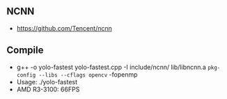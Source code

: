 ## NCNN 
* https://github.com/Tencent/ncnn
## Compile
* g++ -o yolo-fastest yolo-fastest.cpp -I include/ncnn/ lib/libncnn.a `pkg-config --libs --cflags opencv` -fopenmp
* Usage: ./yolo-fastest
* AMD R3-3100: 66FPS
